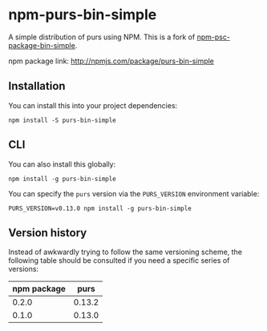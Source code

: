 # npm-purs-bin-simple

A simple distribution of purs using NPM. This is a fork of [npm-psc-package-bin-simple](https://github.com/justinwoo/npm-psc-package-bin-simple).

npm package link: <http://npmjs.com/package/purs-bin-simple>

## Installation

You can install this into your project dependencies:

```
npm install -S purs-bin-simple
```

## CLI

You can also install this globally:

```
npm install -g purs-bin-simple
```

You can specify the `purs` version via the `PURS_VERSION` environment variable:

```
PURS_VERSION=v0.13.0 npm install -g purs-bin-simple
```

## Version history

Instead of awkwardly trying to follow the same versioning scheme, the following table should be consulted if you need a specific series of versions:

| npm package | purs        |
| ----------- | ----------- |
| 0.2.0       | 0.13.2      |
| 0.1.0       | 0.13.0      |
